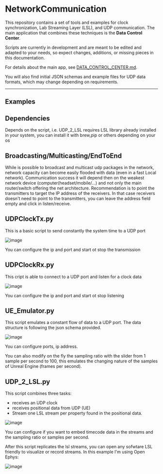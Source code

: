 
# NetworkCommunication

This repository contains a set of tools and examples for clock synchronization, Lab Streaming Layer (LSL), and UDP communication. The main application that combines these techniques is the **Data Control Center**.

Scripts are currently in development and are meant to be edited and adapted to your needs, so expect changes, additions, or missing pieces in this documentation.

For details about the main app, see [DATA_CONTROL_CENTER.md](./DATA_CONTROL_CENTER.md).

You will also find initial JSON schemas and example files for UDP data formats, which may change depending on requirements.

---

## Examples

## Dependencies

Depends on the script, i.e. UDP_2_LSL requires LSL library already installed in your system, you can install it with brew,pip or others depending on your os

## Broadcasting/Multicasting/EndToEnd

While is possible to broadcast and multicast udp packages in the network, network capacity can become easily flooded with data (even in a fast Local network).
Communication success it will depend then on the weakest network device (computer(headset/mobile/...) and not only the main router/switch offering the net architecture.
Recommendation is to point the transmitters to target the IP address of the receivers. In that case receivers doesn't need to point to the transmitters, you can leave the address field empty and click in listen/receive.

## UDPClockTx.py

This is a basic script to send constantly the system time to a UDP port

![image](https://github.com/JuanObiJuan/NetworkCommunication/assets/1729541/39744ce0-fdf9-4a7d-8946-37ff6fe53be8)

You can configure the ip and port and start ot stop the transmission

## UDPClockRx.py

This cript is able to connect to a UDP port and listen for a clock data

![image](https://github.com/JuanObiJuan/NetworkCommunication/assets/1729541/49ea61d0-19d2-465e-a9a6-5a3e9ba39aa2)

You can configure the ip and port and start ot stop listening

## UE_Emulator.py

This script emulates a constant flow of data to a UDP port. The data structure is following the json schema provided.

![image](https://github.com/JuanObiJuan/NetworkCommunication/assets/1729541/ed21329f-24a4-4346-b663-b22a60419552)

You can configure ports, ip address.

You can also modify on the fly the sampling ratio with the slider from 1 sample per second to 100, this emulates the changing nature of the samples of Unreal Engine (frames per second).

## UDP_2_LSL.py

This script combines three tasks:
- receives an UDP clock
- receives positional data from UDP (UE)
- Stream one LSL stream per property found in the positional data.

![image](https://github.com/JuanObiJuan/NetworkCommunication/assets/1729541/d29d76cc-1ade-4b98-9ac9-9e7f2d1e5fb3)

You can configure if you want to embed timecode data in the streams and the sampling ratio or samples per second.

After this script replicates the lsl streams, you can open any sofwtare LSL friendly to visualize or record streams. In this example I'm using Open Ephys:

![image](https://github.com/JuanObiJuan/NetworkCommunication/assets/1729541/31469604-e097-48a9-8c18-1a8e28f4192c)
